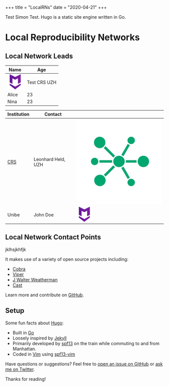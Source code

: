 +++
title = "LocalRNs"
date = "2020-04-21"
+++


Test Simon Test. Hugo is a static site engine written in Go.

# Local Reproducibility Networks

## Local Network Leads

   Name | Age
--------|------
    ![alt text](https://github.com/adam-p/markdown-here/raw/master/src/common/images/icon48.png "Logo Title Text 1") | Test CRS UZH
  Alice | 23
  Nina | 23



Institution|   Contact   |  |
--------------|-------------|---|
[CRS](https://www.crs.uzh.ch)| Leonhard Held, UZH |![alt text](./../img/logo.jpg "Logo Title Text 1")  |
Unibe | John Doe           |![alt text](https://github.com/adam-p/markdown-here/raw/master/src/common/images/icon48.png "Logo Title Text 1")  |


## Local Network Contact Points
jklhsjkhfjk

It makes use of a variety of open source projects including:

* [Cobra](https://github.com/spf13/cobra)
* [Viper](https://github.com/spf13/viper)
* [J Walter Weatherman](https://github.com/spf13/jWalterWeatherman)
* [Cast](https://github.com/spf13/cast)

Learn more and contribute on [GitHub](https://github.com/spf13).

## Setup

Some fun facts about [Hugo](http://gohugo.io/):

* Built in [Go](http://golang.org/)
* Loosely inspired by [Jekyll](http://jekyllrb.com/)
* Primarily developed by [spf13](http://spf13.com/) on the train while commuting to and from Manhattan.
* Coded in [Vim](http://vim.org) using [spf13-vim](http://vim.spf13.com/)

Have questions or suggestions? Feel free to [open an issue on GitHub](https://github.com/spf13/hugo/issues/new) or [ask me on Twitter](https://twitter.com/spf13).

Thanks for reading!
